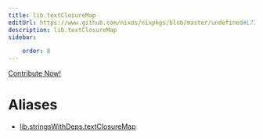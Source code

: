 ```yaml
---
title: lib.textClosureMap
editUrl: https://www.github.com/nixos/nixpkgs/blob/master/undefined#L77C20
description: lib.textClosureMap
sidebar:

    order: 8
---
```


<a href="https://www.github.com/nixos/nixpkgs/blob/master/undefined#L77C20">Contribute Now!</a>


# Aliases

- [lib.stringsWithDeps.textClosureMap](/nix-doc-comments/reference/lib/stringswithdeps/lib-stringswithdeps-textclosuremap)


